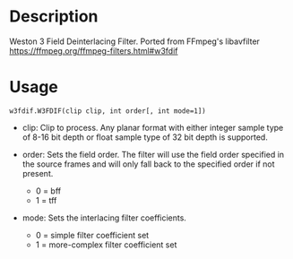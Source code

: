 Description
===========

Weston 3 Field Deinterlacing Filter. Ported from FFmpeg's libavfilter https://ffmpeg.org/ffmpeg-filters.html#w3fdif


Usage
=====

    w3fdif.W3FDIF(clip clip, int order[, int mode=1])

* clip: Clip to process. Any planar format with either integer sample type of 8-16 bit depth or float sample type of 32 bit depth is supported.

* order: Sets the field order. The filter will use the field order specified in the source frames and will only fall back to the specified order if not present.
  * 0 = bff
  * 1 = tff

* mode: Sets the interlacing filter coefficients.
  * 0 = simple filter coefficient set
  * 1 = more-complex filter coefficient set
